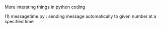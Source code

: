 More intersting things in python coding


(1) messagetime.py : sending message automatically to given number at a specified time 
